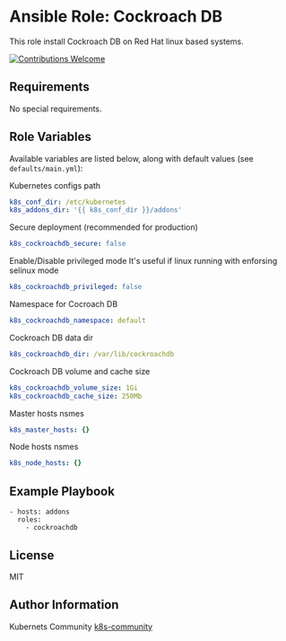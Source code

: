 Ansible Role: Cockroach DB
==========================

This role install Cockroach DB on Red Hat linux based systems.

[![Contributions Welcome](https://img.shields.io/badge/contributions-welcome-brightgreen.svg?style=flat)](https://github.com/k8s-community/cluster-deploy/issues)

Requirements
------------

No special requirements.


Role Variables
--------------

Available variables are listed below, along with default values (see `defaults/main.yml`):

Kubernetes configs path
```yaml
k8s_conf_dir: /etc/kubernetes
k8s_addons_dir: '{{ k8s_conf_dir }}/addons'
```

Secure deployment (recommended for production)
```yaml
k8s_cockroachdb_secure: false
```

Enable/Disable privileged mode
It's useful if linux running with enforsing selinux mode
```yaml
k8s_cockroachdb_privileged: false
```

Namespace for Cocroach DB
```yaml
k8s_cockroachdb_namespace: default
```

Cockroach DB data dir
```yaml
k8s_cockroachdb_dir: /var/lib/cockroachdb
```

Cockroach DB volume and cache size
```yaml
k8s_cockroachdb_volume_size: 1Gi
k8s_cockroachdb_cache_size: 250Mb
```

Master hosts nsmes
```yaml
k8s_master_hosts: {}
```

Node hosts nsmes
```yaml
k8s_node_hosts: {}
```

Example Playbook
----------------

    - hosts: addons
      roles:
        - cockroachdb

License
-------

MIT

Author Information
------------------

Kubernets Community [k8s-community](https://github.com/k8s-community)
